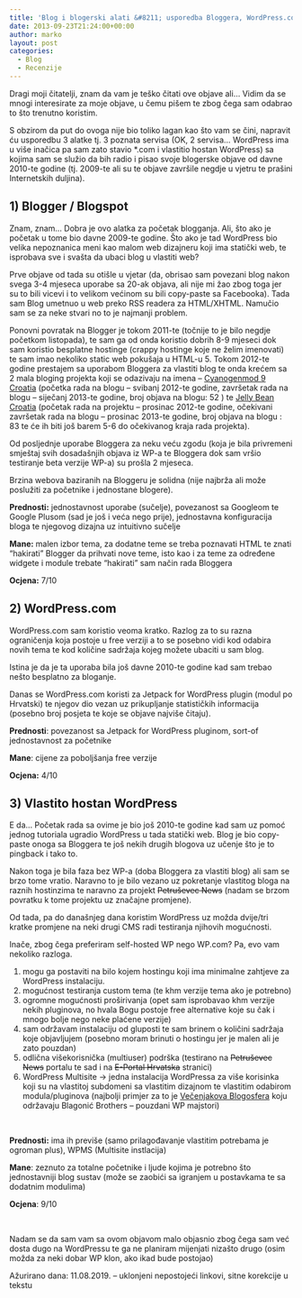 ```yaml
---
title: 'Blog i blogerski alati &#8211; usporedba Bloggera, WordPress.com-a iself-hosted WordPress instalacije'
date: 2013-09-23T21:24:00+00:00
author: marko
layout: post
categories:
  - Blog
  - Recenzije
---
```

Dragi moji čitatelji, znam da vam je teško čitati ove objave ali&#8230; Vidim da se mnogi interesirate za moje objave, u čemu pišem te zbog čega sam odabrao to što trenutno koristim.

S obzirom da put do ovoga nije bio toliko lagan kao što vam se čini, napravit ću usporedbu 3 alatke tj. 3 poznata servisa (OK, 2 servisa&#8230; WordPress ima u više inačica pa sam zato stavio *.com i vlastitio hostan WordPress) sa kojima sam se služio da bih radio i pisao svoje blogerske objave od davne 2010-te godine (tj. 2009-te ali su te objave završile negdje u vjetru te prašini Internetskih duljina).<a name="more"></a>

## 1) Blogger / Blogspot

Znam, znam&#8230; Dobra je ovo alatka za početak blogganja. Ali, što ako je početak u tome bio davne 2009-te godine. Što ako je tad WordPress bio velika nepoznanica meni kao malom web dizajneru koji ima statički web, te isprobava sve i svašta da ubaci blog u vlastiti web?

Prve objave od tada su otišle u vjetar (da, obrisao sam povezani blog nakon svega 3-4 mjeseca uporabe sa 20-ak objava, ali nije mi žao zbog toga jer su to bili vicevi i to velikom većinom su bili copy-paste sa Facebooka). Tada sam Blog umetnuo u web preko RSS readera za HTML/XHTML. Namučio sam se za neke stvari no to je najmanji problem.

Ponovni povratak na Blogger je tokom 2011-te (točnije to je bilo negdje početkom listopada), te sam ga od onda koristio dobrih 8-9 mjeseci dok sam koristio besplatne hostinge (crappy hostinge koje ne želim imenovati) te sam imao nekoliko static web pokušaja u HTML-u 5. Tokom 2012-te godine prestajem sa uporabom Bloggera za vlastiti blog te onda krećem sa 2 mala bloging projekta koji se odazivaju na imena &#8211; <a href="http://cm9croatia.blogspot.com/" target="_blank" rel="noopener noreferrer">Cyanogenmod 9 Croatia</a> (početka rada na blogu &#8211; svibanj 2012-te godine, završetak rada na blogu &#8211; siječanj 2013-te godine, broj objava na blogu: 52 ) te <a href="http://jellybeancroatia.blogspot.com/" target="_blank" rel="noopener noreferrer">Jelly Bean Croatia</a> (početak rada na projektu &#8211; prosinac 2012-te godine, očekivani završetak rada na blogu &#8211; prosinac 2013-te godine, broj objava na blogu : 83 te će ih biti još barem 5-6 do očekivanog kraja rada projekta).

Od posljednje uporabe Bloggera za neku veću zgodu (koja je bila privremeni smještaj svih dosadašnjih objava iz WP-a te Bloggera dok sam vršio testiranje beta verzije WP-a) su prošla 2 mjeseca.

Brzina webova baziranih na Bloggeru je solidna (nije najbrža ali može poslužiti za početnike i jednostane blogere).

**Prednosti:** jednostavnost uporabe (sučelje), povezanost sa Googleom te Google Plusom (sad je još i veća nego prije), jednostavna konfiguracija bloga te njegovog dizajna uz intuitivno sučelje

**Mane:** malen izbor tema, za dodatne teme se treba poznavati HTML te znati &#8220;hakirati&#8221; Blogger da prihvati nove teme, isto kao i za teme za određene widgete i module trebate &#8220;hakirati&#8221; sam način rada Bloggera

**Ocjena:** 7/10

## 2) WordPress.com

WordPress.com sam koristio veoma kratko. Razlog za to su razna ograničenja koja postoje u free verziji a to se posebno vidi kod odabira novih tema te kod količine sadržaja kojeg možete ubaciti u sam blog.

Istina je da je ta uporaba bila još davne 2010-te godine kad sam trebao nešto besplatno za bloganje.

Danas se WordPress.com koristi za Jetpack for WordPress plugin (modul po Hrvatski) te njegov dio vezan uz prikupljanje statističkih informacija (posebno broj posjeta te koje se objave najviše čitaju).

**Prednosti**: povezanost sa Jetpack for WordPress pluginom, sort-of jednostavnost za početnike

**Mane**: cijene za poboljšanja free verzije

**Ocjena:** 4/10

## 3) Vlastito hostan WordPress

E da&#8230; Početak rada sa ovime je bio još 2010-te godine kad sam uz pomoć jednog tutoriala ugradio WordPress u tada statički web. Blog je bio copy-paste onoga sa Bloggera te još nekih drugih blogova uz učenje što je to pingback i tako to.

Nakon toga je bila faza bez WP-a (doba Bloggera za vlastiti blog) ali sam se brzo tome vratio. Naravno to je bilo vezano uz pokretanje vlastitog bloga na raznih hostinzima te naravno za projekt <del>Petruševec News</del> (nadam se brzom povratku k tome projektu uz značajne promjene).

Od tada, pa do današnjeg dana koristim WordPress uz možda dvije/tri kratke promjene na neki drugi CMS radi testiranja njihovih mogućnosti.

Inače, zbog čega preferiram self-hosted WP nego WP.com? Pa, evo vam nekoliko razloga.

  1. mogu ga postaviti na bilo kojem hostingu koji ima minimalne zahtjeve za WordPress instalaciju.
  2. mogućnost testiranja custom tema (te khm verzije tema ako je potrebno)
  3. ogromne mogućnosti proširivanja (opet sam isprobavao khm verzije nekih pluginova, no hvala Bogu postoje free alternative koje su čak i mnogo bolje nego neke plaćene verzije)
  4. sam održavam instalaciju od gluposti te sam brinem o količini sadržaja koje objavljujem (posebno moram brinuti o hostingu jer je malen ali je zato pouzdan)
  5. odlična višekorisnička (multiuser) podrška (testirano na <del>Petruševec News</del> portalu te sad i na <del>E-Portal Hrvatska</del> stranici)
  6. WordPress Multisite -> jedna instalacija WordPressa za više korisinka koji su na vlastitoj subdomeni sa vlastitim dizajnom te vlastitim odabirom modula/pluginova (najbolji primjer za to je <a href="http://blog.vecernji.hr/" target="_blank" rel="noopener noreferrer">Večenjakova Blogosfera</a> koju održavaju Blagonić Brothers &#8211; pouzdani WP majstori)

&nbsp;

**Prednosti:** ima ih previše (samo prilagođavanje vlastitim potrebama je ogroman plus), WPMS (Multisite instlacija)

**Mane**: zeznuto za totalne početnike i ljude kojima je potrebno što jednostavniji blog sustav (može se zaobići sa igranjem u postavkama te sa dodatnim modulima)

**Ocjena**: 9/10

&nbsp;

Nadam se da sam vam sa ovom objavom malo objasnio zbog čega sam već dosta dugo na WordPressu te ga ne planiram mijenjati nizašto drugo (osim možda za neki dobar WP klon, ako ikad bude postojao)

Ažurirano dana: 11.08.2019. &#8211; uklonjeni nepostojeći linkovi, sitne korekcije u tekstu